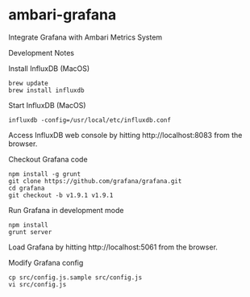 # ambari-grafana
Integrate Grafana with Ambari Metrics System

Development Notes

Install InfluxDB (MacOS)
```
brew update
brew install influxdb
```

Start InfluxDB (MacOS)
```
influxdb -config=/usr/local/etc/influxdb.conf
```

Access InfluxDB web console by hitting http://localhost:8083 from the browser.


Checkout Grafana code
```
npm install -g grunt
git clone https://github.com/grafana/grafana.git
cd grafana
git checkout -b v1.9.1 v1.9.1
```

Run Grafana in development mode
```
npm install
grunt server
```

Load Grafana by hitting http://localhost:5061 from the browser.

Modify Grafana config
```
cp src/config.js.sample src/config.js
vi src/config.js
```


